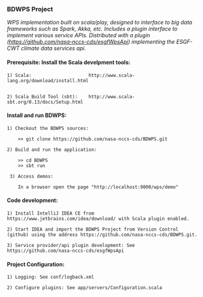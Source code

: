 ###                                BDWPS Project

_WPS implementation built on scala/play, designed to interface to big data frameworks such as Spark, Akka, etc. Includes a plugin interface to implement various service APIs.  Distributed with a plugin (https://github.com/nasa-nccs-cds/esgfWpsApi) implementing the ESGF-CWT climate data services api._

####  Prerequisite: Install the Scala develpment tools:

    1) Scala:                     http://www.scala-lang.org/download/install.html                   
                        
    
    2) Scala Build Tool (sbt):    http://www.scala-sbt.org/0.13/docs/Setup.html
                        

####  Install and run BDWPS:

    1) Checkout the BDWPS sources:

        >> git clone https://github.com/nasa-nccs-cds/BDWPS.git

    2) Build and run the application:

        >> cd BDWPS
        >> sbt run

     3) Access demos:

        In a browser open the page "http://localhost:9000/wps/demo"


####  Code development:

    1) Install IntelliJ IDEA CE from https://www.jetbrains.com/idea/download/ with Scala plugin enabled.
    
    2) Start IDEA and import the BDWPS Project from Version Control (github) using the address https://github.com/nasa-nccs-cds/BDWPS.git.
    
    3) Service provider/api plugin development: See https://github.com/nasa-nccs-cds/esgfWpsApi

    

####  Project Configuration:

    1) Logging: See conf/logback.xml
    
    2) Configure plugins: See app/servers/Configuration.scala
    
    

    

